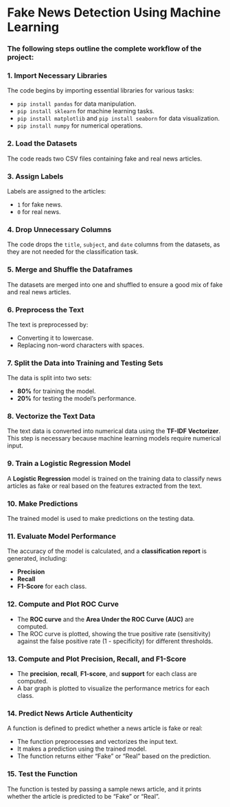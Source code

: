 # Fake News Detection Using Machine Learning

<h3>The following steps outline the complete workflow of the project:</h3>


### 1. **Import Necessary Libraries**
The code begins by importing essential libraries for various tasks:
- `pip install pandas` for data manipulation.
- `pip install sklearn` for machine learning tasks.
- `pip install matplotlib` and `pip install seaborn` for data visualization.
- `pip install numpy` for numerical operations.

### 2. **Load the Datasets**
The code reads two CSV files containing fake and real news articles.

### 3. **Assign Labels**
Labels are assigned to the articles:
- `1` for fake news.
- `0` for real news.

### 4. **Drop Unnecessary Columns**
The code drops the `title`, `subject`, and `date` columns from the datasets, as they are not needed for the classification task.

### 5. **Merge and Shuffle the Dataframes**
The datasets are merged into one and shuffled to ensure a good mix of fake and real news articles.

### 6. **Preprocess the Text**
The text is preprocessed by:
- Converting it to lowercase.
- Replacing non-word characters with spaces.

### 7. **Split the Data into Training and Testing Sets**
The data is split into two sets:
- **80%** for training the model.
- **20%** for testing the model’s performance.

### 8. **Vectorize the Text Data**
The text data is converted into numerical data using the **TF-IDF Vectorizer**. This step is necessary because machine learning models require numerical input.

### 9. **Train a Logistic Regression Model**
A **Logistic Regression** model is trained on the training data to classify news articles as fake or real based on the features extracted from the text.

### 10. **Make Predictions**
The trained model is used to make predictions on the testing data.

### 11. **Evaluate Model Performance**
The accuracy of the model is calculated, and a **classification report** is generated, including:
- **Precision**
- **Recall**
- **F1-Score** for each class.

### 12. **Compute and Plot ROC Curve**
- The **ROC curve** and the **Area Under the ROC Curve (AUC)** are computed.
- The ROC curve is plotted, showing the true positive rate (sensitivity) against the false positive rate (1 - specificity) for different thresholds.

### 13. **Compute and Plot Precision, Recall, and F1-Score**
- The **precision**, **recall**, **F1-score**, and **support** for each class are computed.
- A bar graph is plotted to visualize the performance metrics for each class.

### 14. **Predict News Article Authenticity**
A function is defined to predict whether a news article is fake or real:
- The function preprocesses and vectorizes the input text.
- It makes a prediction using the trained model.
- The function returns either “Fake” or “Real” based on the prediction.

### 15. **Test the Function**
The function is tested by passing a sample news article, and it prints whether the article is predicted to be “Fake” or “Real”.
